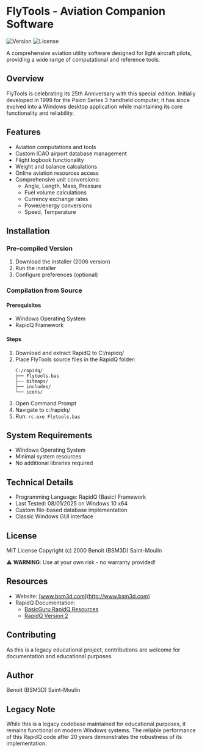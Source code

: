 # FlyTools - Aviation Companion Software

![Version](https://img.shields.io/badge/version-1.6.1-blue)
![License](https://img.shields.io/badge/license-MIT-green)

A comprehensive aviation utility software designed for light aircraft pilots, providing a wide range of computational and reference tools.

## Overview

FlyTools is celebrating its 25th Anniversary with this special edition. Initially developed in 1999 for the Psion Series 3 handheld computer, it has since evolved into a Windows desktop application while maintaining its core functionality and reliability.

## Features

- Aviation computations and tools
- Custom ICAO airport database management
- Flight logbook functionality
- Weight and balance calculations
- Online aviation resources access
- Comprehensive unit conversions:
  - Angle, Length, Mass, Pressure
  - Fuel volume calculations
  - Currency exchange rates
  - Power/energy conversions
  - Speed, Temperature

## Installation

### Pre-compiled Version
1. Download the installer (2006 version)
2. Run the installer
3. Configure preferences (optional)

### Compilation from Source

#### Prerequisites
- Windows Operating System
- RapidQ Framework

#### Steps
1. Download and extract RapidQ to C:/rapidq/
2. Place FlyTools source files in the RapidQ folder:
   ```
   C:/rapidq/
   ├── Flytools.bas
   ├── bitmaps/
   ├── includes/
   └── icons/
   ```
3. Open Command Prompt
4. Navigate to c:/rapidq/
5. Run: `rc.exe Flytools.bas`

## System Requirements

- Windows Operating System
- Minimal system resources
- No additional libraries required

## Technical Details

- Programming Language: RapidQ (Basic) Framework
- Last Tested: 08/01/2025 on Windows 10 x64
- Custom file-based database implementation
- Classic Windows GUI interface

## License

MIT License
Copyright (c) 2000 Benoit (BSM3D) Saint-Moulin

⚠️ **WARNING**: Use at your own risk - no warranty provided!

## Resources

- Website: [www.bsm3d.com](http://www.bsm3d.com)
- RapidQ Documentation:
  - [BasicGuru RapidQ Resources](https://basicguru.com/rapidq/)
  - [RapidQ Version 2](https://rapidq.phatcode.net/)

## Contributing

As this is a legacy educational project, contributions are welcome for documentation and educational purposes.

## Author

Benoit (BSM3D) Saint-Moulin

## Legacy Note

While this is a legacy codebase maintained for educational purposes, it remains functional on modern Windows systems. The reliable performance of this RapidQ code after 20 years demonstrates the robustness of its implementation.
